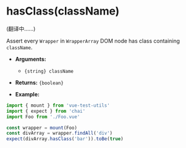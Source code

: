 # hasClass(className)

(翻译中……)

Assert every `Wrapper` in `WrapperArray` DOM node has class containing `className`.

- **Arguments:**
  - `{string} className`

- **Returns:** `{boolean}`

- **Example:**

```js
import { mount } from 'vue-test-utils'
import { expect } from 'chai'
import Foo from './Foo.vue'

const wrapper = mount(Foo)
const divArray = wrapper.findAll('div')
expect(divArray.hasClass('bar')).toBe(true)
```
